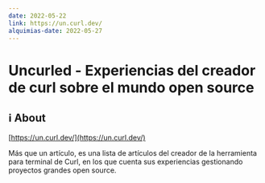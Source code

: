 ```yaml
---
date: 2022-05-22
link: https://un.curl.dev/
alquimias-date: 2022-05-27
---
```


# Uncurled - Experiencias del creador de curl sobre el mundo open source

## ℹ️ About

[https://un.curl.dev/](https://un.curl.dev/)

Más que un artículo, es una lista de artículos del creador de la herramienta para terminal de Curl, en los que cuenta sus experiencias gestionando proyectos grandes open source.


